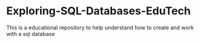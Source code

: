 # Exploring-SQL-Databases-EduTech
This is a educational repository to help understand how to create and work with a sql database
